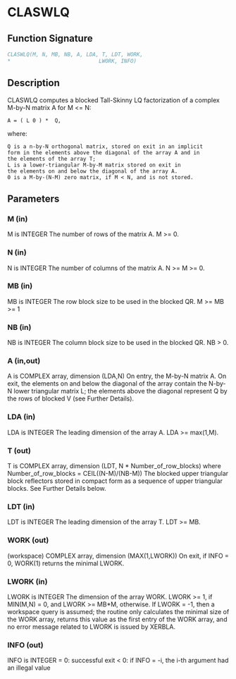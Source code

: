 # CLASWLQ

## Function Signature

```fortran
CLASWLQ(M, N, MB, NB, A, LDA, T, LDT, WORK,
*                            LWORK, INFO)
```

## Description


 CLASWLQ computes a blocked Tall-Skinny LQ factorization of
 a complex M-by-N matrix A for M <= N:

    A = ( L 0 ) *  Q,

 where:

    Q is a n-by-N orthogonal matrix, stored on exit in an implicit
    form in the elements above the diagonal of the array A and in
    the elements of the array T;
    L is a lower-triangular M-by-M matrix stored on exit in
    the elements on and below the diagonal of the array A.
    0 is a M-by-(N-M) zero matrix, if M < N, and is not stored.


## Parameters

### M (in)

M is INTEGER The number of rows of the matrix A. M >= 0.

### N (in)

N is INTEGER The number of columns of the matrix A. N >= M >= 0.

### MB (in)

MB is INTEGER The row block size to be used in the blocked QR. M >= MB >= 1

### NB (in)

NB is INTEGER The column block size to be used in the blocked QR. NB > 0.

### A (in,out)

A is COMPLEX array, dimension (LDA,N) On entry, the M-by-N matrix A. On exit, the elements on and below the diagonal of the array contain the N-by-N lower triangular matrix L; the elements above the diagonal represent Q by the rows of blocked V (see Further Details).

### LDA (in)

LDA is INTEGER The leading dimension of the array A. LDA >= max(1,M).

### T (out)

T is COMPLEX array, dimension (LDT, N * Number_of_row_blocks) where Number_of_row_blocks = CEIL((N-M)/(NB-M)) The blocked upper triangular block reflectors stored in compact form as a sequence of upper triangular blocks. See Further Details below.

### LDT (in)

LDT is INTEGER The leading dimension of the array T. LDT >= MB.

### WORK (out)

(workspace) COMPLEX array, dimension (MAX(1,LWORK)) On exit, if INFO = 0, WORK(1) returns the minimal LWORK.

### LWORK (in)

LWORK is INTEGER The dimension of the array WORK. LWORK >= 1, if MIN(M,N) = 0, and LWORK >= MB*M, otherwise. If LWORK = -1, then a workspace query is assumed; the routine only calculates the minimal size of the WORK array, returns this value as the first entry of the WORK array, and no error message related to LWORK is issued by XERBLA.

### INFO (out)

INFO is INTEGER = 0: successful exit < 0: if INFO = -i, the i-th argument had an illegal value

